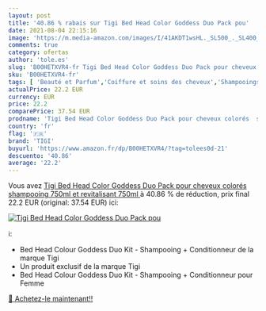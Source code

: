 ```yaml
---
layout: post
title: '40.86 % rabais sur Tigi Bed Head Color Goddess Duo Pack pou'
date: 2021-08-04 22:15:16
image: 'https://m.media-amazon.com/images/I/41AKDT1wsHL._SL500_._SL400_.jpg'
comments: true
category: ofertas
author: 'tole.es'
slug: 'B00HETXVR4-fr Tigi Bed Head Color Goddess Duo Pack pour cheveux colorés...'
sku: 'B00HETXVR4-fr'
tags: [ 'Beauté et Parfum','Coiffure et soins des cheveux','Shampooings','Soins des cheveux','tigi', ]
actualPrice: 22.2 EUR
currency: EUR
price: 22.2
comparePrice: 37.54 EUR
prodname: 'Tigi Bed Head Color Goddess Duo Pack pour cheveux colorés  shampooing 750ml et revitalisant 750ml '
country: 'fr'
flag: '🇫🇷'
brand: 'TIGI'
buyurl: 'https://www.amazon.fr/dp/B00HETXVR4/?tag=tolees0d-21'
descuento: '40.86'
average: '22.2'
---
```


Vous avez [Tigi Bed Head Color Goddess Duo Pack pour cheveux colorés  shampooing 750ml et revitalisant 750ml ](https://www.amazon.fr/dp/B00HETXVR4/?tag=tolees0d-21)  à  40.86 % de réduction, prix final  22.2 EUR (original: 37.54 EUR) ici:

[![Tigi Bed Head Color Goddess Duo Pack pou](https://m.media-amazon.com/images/I/41AKDT1wsHL._SL500_._SL400_.jpg)](https://www.amazon.fr/dp/B00HETXVR4/?tag=tolees0d-21)

ℹ️:

- Bed Head Colour Goddess Duo Kit - Shampooing + Conditionneur de la marque Tigi
- Un produit exclusif de la marque Tigi
- Bed Head Colour Goddess Duo Kit - Shampooing + Conditionneur pour Femme

[🛒 Achetez-le maintenant!!](https://www.amazon.fr/dp/B00HETXVR4/?tag=tolees0d-21)
